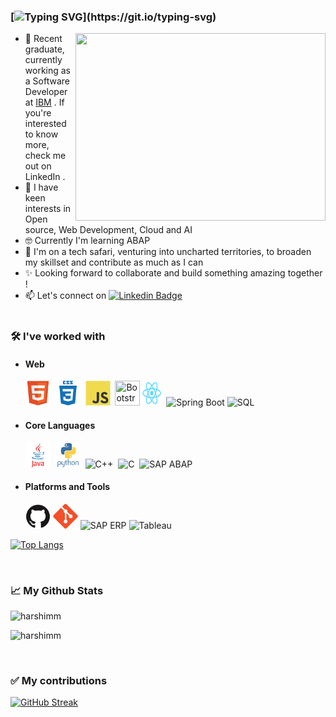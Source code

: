 
### [![Typing SVG](https://readme-typing-svg.demolab.com/?lines=👋+Hello+,+World+🌎;I'm+Harshini+!)](https://git.io/typing-svg)

<img src="https://github.com/harshimm/harshimm/assets/87597527/494755e6-5a68-407f-ab81-228771e752c9" align="right" width="400" height="300">

- :telescope: Recent graduate, currently working as a Software Developer at [IBM](https://www.ibm.com/in-en) .
If you're interested to know more, check me out on LinkedIn .<br>
- 🌱 I have keen interests in Open source, Web Development, Cloud and AI <br>
- 🤓 Currently I'm learning ABAP 
- 👣 I'm on a tech safari, venturing into uncharted territories, to broaden my skillset and contribute as much as I can <br>
- ✨ Looking forward to collaborate and build something amazing together ! <br>
- :mailbox: Let's connect on [![Linkedin Badge](https://img.shields.io/badge/-LinkedIn-blue?style=flat&logo=Linkedin&logoColor=white)](https://www.linkedin.com/in/harshini-profile/)
<br><br>

### :hammer_and_wrench: I've worked with 

- #### Web 
  <img src="https://github.com/devicons/devicon/blob/master/icons/html5/html5-original.svg" title="HTML5" alt="HTML" width="40" height="40"/>&nbsp;
  <img src="https://github.com/devicons/devicon/blob/master/icons/css3/css3-plain-wordmark.svg"  title="CSS3" alt="CSS" width="40" height="40"/>&nbsp;
  <img src="https://github.com/devicons/devicon/blob/master/icons/javascript/javascript-original.svg" title="JavaScript" alt="JavaScript" width="40" height="40"/>&nbsp;
  <img src="https://camo.githubusercontent.com/b872b9ada0c2c3d373bbb0c356eb4af353127335fc3d2e611964433864ab4de1/68747470733a2f2f676574626f6f7473747261702e636f6d2f646f63732f352e322f6173736574732f6272616e642f626f6f7473747261702d6c6f676f2d736861646f772e706e67" title="Bootstrap" width="40" height="40">
  <img src="https://github.com/devicons/devicon/blob/master/icons/react/react-original.svg" title="React.js" alt="React.js" width="30" height="40"/>&nbsp;
  <img src="https://user-images.githubusercontent.com/33158051/103466606-760a4000-4d14-11eb-9941-2f3d00371471.png" title="Spring Boot" alt="Spring Boot" width="50" height="40"/>
  <img src="https://user-images.githubusercontent.com/40461634/114240226-2f506580-9955-11eb-849b-e2a25117d681.png" title="SQL" alt="SQL" width="40" height="40"/>&nbsp;

- #### Core Languages  
  <img src="https://github.com/devicons/devicon/blob/master/icons/java/java-original-wordmark.svg" title="Java" alt="Java" width="40" height="40"/>&nbsp;
  <img src="https://github.com/devicons/devicon/blob/master/icons/python/python-original-wordmark.svg" title="Python3" alt="Python3" width="40" height="40"/>&nbsp;
  <img src="https://cdn.jsdelivr.net/gh/devicons/devicon/icons/cplusplus/cplusplus-plain.svg" title="C++" alt="C++" width="40" height="40"/>&nbsp; 
  <img src="https://cdn.jsdelivr.net/gh/devicons/devicon/icons/c/c-plain.svg" title="C" alt="C" width="40" height="40"/>&nbsp;
  <img src="https://community.sap.com/legacyfs/online/storage/blog_attachments/2018/10/aPaaS.jpg" title="SAP ABAP" alt="SAP ABAP" width="50" height="40">
  
- #### Platforms and Tools
  <img src="https://github.com/devicons/devicon/blob/master/icons/github/github-original.svg" title="Github" alt="Github" width="40" height="40">
  <img src="https://github.com/devicons/devicon/blob/master/icons/git/git-original.svg" title="Git" alt="Git" width="40" height="40">
  <img src="https://www.svgrepo.com/show/331567/sap.svg" title="SAP ERP" alt="SAP ERP" width="40" height="40">
  <img src="https://img.shields.io/badge/Tableau-E97627?style=for-the-badge&logo=Tableau&logoColor=white" title="Tableau" alt="Tableau" width="60" height="25">

[![Top Langs](https://github-readme-stats.vercel.app/api/top-langs/?username=harshimm&layout=compact&theme=vision-friendly-dark)](https://github.com/anuraghazra/github-readme-stats)

<br>

### 📈 My Github Stats 

<img  src="https://github-profile-trophy.vercel.app/?username=harshimm&theme=juicyfresh&no-bg=true" alt="harshimm"><br>
<p align="left"> <img src="https://github-readme-stats.vercel.app/api?username=harshimm&show_icons=true&locale=en" alt="harshimm" ></p>
<br>

### ✅ My contributions 
[![GitHub Streak](http://github-readme-streak-stats.herokuapp.com?user=harshimm&theme=dark&background=000000)](https://git.io/streak-stats)


